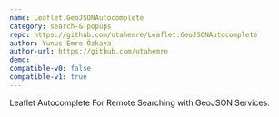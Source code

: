 ```yaml
---
name: Leaflet.GeoJSONAutocomplete
category: search-&-popups
repo: https://github.com/utahemre/Leaflet.GeoJSONAutocomplete
author: Yunus Emre Özkaya
author-url: https://github.com/utahemre
demo: 
compatible-v0: false
compatible-v1: true
---
```


Leaflet Autocomplete For Remote Searching with GeoJSON Services.
